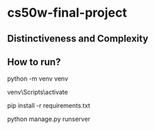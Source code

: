 # cs50w-final-project

## Distinctiveness and Complexity

## How to run?

python -m venv venv

venv\Scripts\activate

pip install -r requirements.txt

python manage.py runserver
